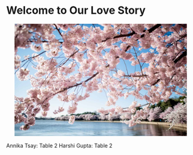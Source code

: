 # Welcome to Our Love Story


<p align="center">
  <img width="460" height="300" src="cherry-blossoms-washington-dc-april-01-2019-418x.jpg">
</p>

<p>
  Annika Tsay: Table 2
  Harshi Gupta: Table 2

</p>
